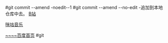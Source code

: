 #git commit --amend -noedit--1
#git commit --amend --no-edit -追加到本地仓库中去。
[B站](https://www.bilibili.com/)

[咪咕音乐](http://music.migu.cn/)

[~~~~百度首页](https://www.baidu.com)
#git